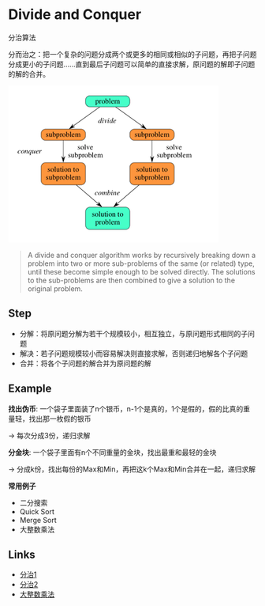 # Divide and Conquer

分治算法

分而治之：把一个复杂的问题分成两个或更多的相同或相似的子问题，再把子问题分成更小的子问题……直到最后子问题可以简单的直接求解，原问题的解即子问题的解的合并。

![divide_and_conquer](img/divide_and_conquer.png)

> A divide and conquer algorithm works by recursively breaking down a problem into two or more sub-problems of the same (or related) type, until these become simple enough to be solved directly.
The solutions to the sub-problems are then combined to give a solution to the original problem.

## Step
- 分解：将原问题分解为若干个规模较小，相互独立，与原问题形式相同的子问题
- 解决：若子问题规模较小而容易解决则直接求解，否则递归地解各个子问题
- 合并：将各个子问题的解合并为原问题的解

## Example
**找出伪币**: 一个袋子里面装了n个银币，n-1个是真的，1个是假的，假的比真的重量轻，找出那一枚假的银币

-> 每次分成3份，递归求解

**分金块**: 一个袋子里面有n个不同重量的金块，找出最重和最轻的金块

-> 分成k份，找出每份的Max和Min，再把这k个Max和Min合并在一起，递归求解

**常用例子**
- 二分搜索
- Quick Sort
- Merge Sort
- 大整数乘法

## Links
- [分治1](http://blog.csdn.net/com_stu_zhang/article/details/7233761)
- [分治2](http://blog.163.com/hadyk1111@126/blog/static/29599406200752345233993/)
- [大整数乘法](http://blog.csdn.net/tjsinor2008/article/details/5625849)
